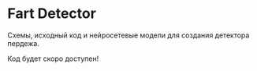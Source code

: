 # Fart Detector
Схемы, исходный код и нейросетевые модели для создания детектора пердежа.

Код будет скоро доступен!
